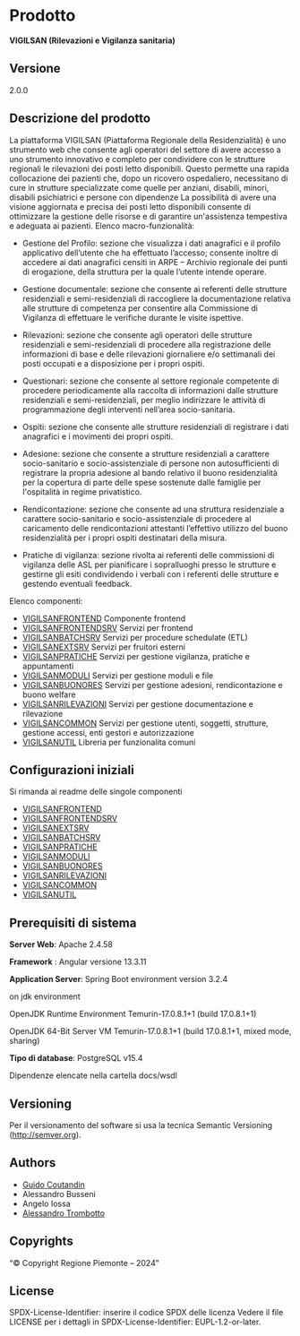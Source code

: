 # Prodotto
**VIGILSAN (Rilevazioni e Vigilanza sanitaria)**
## Versione
2.0.0

## Descrizione del prodotto

La piattaforma VIGILSAN (Piattaforma Regionale della Residenzialità) è uno strumento web che consente agli operatori del settore di avere accesso a uno strumento innovativo e completo per condividere con le strutture regionali le rilevazioni dei posti letto disponibili. 
Questo permette una rapida collocazione dei pazienti che, dopo un ricovero ospedaliero, necessitano di cure in strutture specializzate come quelle per anziani, disabili, minori, disabili psichiatrici e persone con dipendenze 
La possibilità di avere una visione aggiornata e precisa dei posti letto disponibili consente di ottimizzare la gestione delle risorse e di garantire un'assistenza tempestiva e adeguata ai pazienti. 
Elenco macro-funzionalità:
*	Gestione del Profilo: sezione che visualizza i dati anagrafici e il profilo applicativo dell’utente che ha effettuato l’accesso; consente inoltre di accedere ai dati anagrafici censiti in ARPE – Archivio regionale dei punti di erogazione, della struttura per la quale l’utente intende operare.

*	Gestione documentale: sezione che consente ai referenti delle strutture residenziali e semi-residenziali di raccogliere la documentazione relativa alle strutture di competenza per consentire alla Commissione di Vigilanza di effettuare le verifiche durante le visite ispettive.

*	Rilevazioni: sezione che consente agli operatori delle strutture residenziali e semi-residenziali di procedere alla registrazione delle informazioni di base e delle rilevazioni giornaliere e/o settimanali dei posti occupati e a disposizione per i propri ospiti.

*	Questionari: sezione che consente al settore regionale competente di procedere periodicamente alla raccolta di informazioni dalle strutture residenziali e semi-residenziali, per meglio indirizzare le attività di programmazione degli interventi nell’area socio-sanitaria.

*	Ospiti: sezione che consente alle strutture residenziali di registrare i dati anagrafici e i movimenti dei propri ospiti.

*	Adesione: sezione che consente a strutture residenziali a carattere socio-sanitario e socio-assistenziale di persone non autosufficienti di registrare la propria adesione al bando relativo il buono residenzialità per la copertura di parte delle spese sostenute dalle famiglie per l'ospitalità in regime privatistico.

*	Rendicontazione: sezione che consente ad una struttura residenziale a carattere socio-sanitario e socio-assistenziale di procedere al caricamento delle rendicontazioni attestanti l’effettivo utilizzo del buono residenzialità per i propri ospiti destinatari della misura.

*	Pratiche di vigilanza: sezione rivolta ai referenti delle commissioni di vigilanza delle ASL per pianificare i sopralluoghi presso le strutture e gestirne gli esiti condividendo i verbali con i referenti delle strutture e gestendo eventuali feedback.


Elenco componenti:

* [VIGILSANFRONTEND](vigilsanfrontend) Componente frontend
* [VIGILSANFRONTENDSRV](vigilsanfrontendsrv) Servizi per frontend
* [VIGILSANBATCHSRV](vigilsanbatchsrv) Servizi per procedure schedulate (ETL) 
* [VIGILSANEXTSRV](vigilsanextsrv) Servizi per fruitori esterni
* [VIGILSANPRATICHE](vigilsanpratiche) Servizi per gestione vigilanza, pratiche e appuntamenti 
* [VIGILSANMODULI](vigilsanmoduli) Servizi per gestione moduli e file
* [VIGILSANBUONORES](vigilsanbuonores) Servizi  per gestione adesioni, rendicontazione e buono welfare 
* [VIGILSANRILEVAZIONI](vigilsanrilevazioni) Servizi per gestione documentazione e rilevazione 
* [VIGILSANCOMMON](vigilsancommon) Servizi per gestione utenti, soggetti, strutture, gestione accessi, enti gestori e autorizzazione 
* [VIGILSANUTIL](vigilsanutil) Libreria per funzionalita comuni 

## Configurazioni iniziali

Si rimanda ai readme delle singole componenti

* [VIGILSANFRONTEND](vigilsanfrontend/README.md)
* [VIGILSANFRONTENDSRV](vigilsanfrontendsrv/README.md)
* [VIGILSANEXTSRV](vigilsanextsrv/README.md)
* [VIGILSANBATCHSRV](vigilsanbatchsrv/README.md)
* [VIGILSANPRATICHE](vigilsanpratiche/README.md)
* [VIGILSANMODULI](vigilsanmoduli/README.md)
* [VIGILSANBUONORES](vigilsanbuonores/README.md)
* [VIGILSANRILEVAZIONI](vigilsanrilevazioni/README.md)
* [VIGILSANCOMMON](vigilsancommon/README.md)
* [VIGILSANUTIL](vigilsanutil/README.md)

## Prerequisiti di sistema

**Server Web**:
Apache 2.4.58

**Framework** :
Angular versione 13.3.11

**Application Server**:
Spring Boot environment version 3.2.4 

on jdk environment

OpenJDK Runtime Environment Temurin-17.0.8.1+1 (build 17.0.8.1+1)

OpenJDK 64-Bit Server VM Temurin-17.0.8.1+1 (build 17.0.8.1+1, mixed mode, sharing)

**Tipo di database**:
PostgreSQL v15.4

Dipendenze elencate nella cartella docs/wsdl

## Versioning

Per il versionamento del software si usa la tecnica Semantic Versioning (http://semver.org).

## Authors

* [Guido Coutandin](https://github.com/guido-coutandin)
* Alessandro Busseni
* Angelo Iossa
* [Alessandro Trombotto](https://github.com/alessandro-trombotto)

## Copyrights

“© Copyright Regione Piemonte – 2024”

## License

SPDX-License-Identifier: inserire il codice SPDX delle licenza
Vedere il file LICENSE per i dettagli in SPDX-License-Identifier: EUPL-1.2-or-later.
